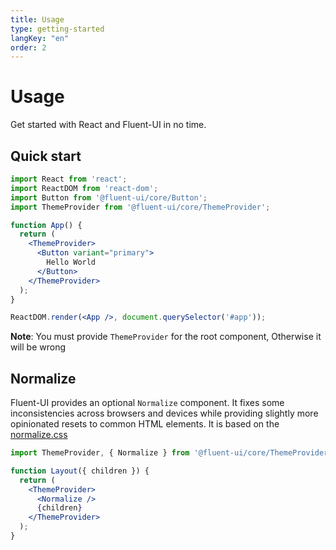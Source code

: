 ```yaml
---
title: Usage
type: getting-started
langKey: "en"
order: 2
---
```


# Usage

<p class="description">Get started with React and Fluent-UI in no time.</p>

## Quick start

```jsx
import React from 'react';
import ReactDOM from 'react-dom';
import Button from '@fluent-ui/core/Button';
import ThemeProvider from '@fluent-ui/core/ThemeProvider';

function App() {
  return (
    <ThemeProvider>
      <Button variant="primary">
        Hello World
      </Button>
    </ThemeProvider>
  );
}

ReactDOM.render(<App />, document.querySelector('#app'));
```

**Note**: You must provide `ThemeProvider` for the root component, Otherwise it will be wrong

## Normalize

Fluent-UI provides an optional `Normalize` component. It fixes some inconsistencies across browsers and devices while providing slightly more opinionated resets to common HTML elements.
It is based on the [normalize.css](https://github.com/necolas/normalize.css)

```jsx
import ThemeProvider, { Normalize } from '@fluent-ui/core/ThemeProvider';

function Layout({ children }) {
  return (
    <ThemeProvider>
      <Normalize />
      {children}
    </ThemeProvider>
  );
}
```
